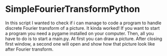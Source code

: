 # SimpleFourierTransformPython
In this script I wanted to check if i can manage to code a program to handle discrete Fourier transform of a picture. It kinda worked!
If you want to start a program you need a pygame installed on your computer. Then, all you have to do is to start a main.py. At first you can draw a picture. After closing first window, a second one will open and show how that picture look like after Fourier transform.
